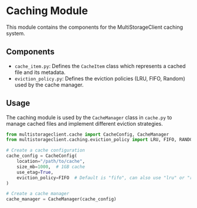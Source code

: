 # Caching Module

This module contains the components for the MultiStorageClient caching system.

## Components

- `cache_item.py`: Defines the `CacheItem` class which represents a cached file and its metadata.
- `eviction_policy.py`: Defines the eviction policies (LRU, FIFO, Random) used by the cache manager.

## Usage

The caching module is used by the `CacheManager` class in `cache.py` to manage cached files and implement different eviction strategies.

```python
from multistorageclient.cache import CacheConfig, CacheManager
from multistorageclient.caching.eviction_policy import LRU, FIFO, RANDOM

# Create a cache configuration
cache_config = CacheConfig(
    location="/path/to/cache",
    size_mb=1000,  # 1GB cache
    use_etag=True,
    eviction_policy=FIFO  # Default is "fifo", can also use "lru" or "random"
)

# Create a cache manager
cache_manager = CacheManager(cache_config)
``` 